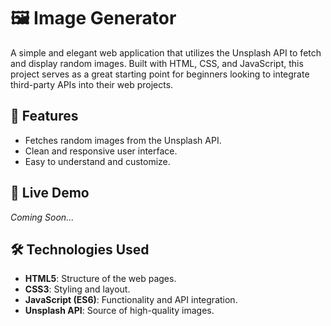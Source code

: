 # 🖼️ Image Generator

A simple and elegant web application that utilizes the Unsplash API to fetch and display random images. Built with HTML, CSS, and JavaScript, this project serves as a great starting point for beginners looking to integrate third-party APIs into their web projects.

## 🌟 Features

- Fetches random images from the Unsplash API.
- Clean and responsive user interface.
- Easy to understand and customize.

## 🚀 Live Demo

*Coming Soon...*

## 🛠️ Technologies Used

- **HTML5**: Structure of the web pages.
- **CSS3**: Styling and layout.
- **JavaScript (ES6)**: Functionality and API integration.
- **Unsplash API**: Source of high-quality images.
